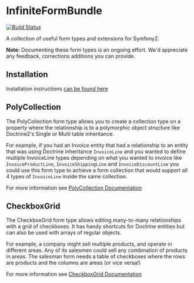 InfiniteFormBundle
==================

[![Build Status](https://travis-ci.org/infinite-networks/InfiniteFormBundle.png?branch=master)](https://travis-ci.org/infinite-networks/InfiniteFormBundle)

A collection of useful form types and extensions for Symfony2.

**Note:** Documenting these form types is an ongoing effort. We'd appreciate
any feedback, corrections additions you can provide.

Installation
------------

Installation instructions [can be found here](https://github.com/infinite-networks/InfiniteFormBundle/blob/master/Resources/doc/installation.md)

PolyCollection
--------------

The PolyCollection form type allows you to create a collection type
on a property where the relationship is to a polymorphic object structure
like Doctrine2's Single or Multi table inheritance.

For example, if you had an Invoice entity that had a relationship to an
entity that was using Doctrine inheritance `InvoiceLine` and you wanted
to define multiple InvoiceLine types depending on what you wanted to invoice
like `InvoiceProductLine`, `InvoiceShippingLine` and `InvoiceDiscountLine`
you could use this form type to achieve a form collection that would support
all 4 types of `InvoiceLine` inside the same collection.

For more information see [PolyCollection Documentation](https://github.com/infinite-networks/InfiniteFormBundle/blob/master/Resources/doc/polycollection.md)

CheckboxGrid
-------------

The CheckboxGrid form type allows editing many-to-many relationships with
a grid of checkboxes. It has handy shortcuts for Doctrine entities but can
also be used with arrays of regular objects.

For example, a company might sell multiple products, and operate in
different areas. Any of its salesmen could sell any combination of products
in areas. The salesman form needs a table of checkboxes where the rows are
products and the columns are areas (or vice versa!)

For more information see [CheckboxGrid Documentation](https://github.com/infinite-networks/InfiniteFormBundle/blob/master/Resources/doc/checkboxgrid.md)
